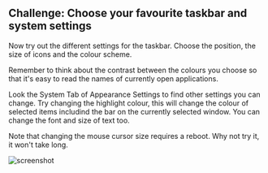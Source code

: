 ## Challenge: Choose your favourite taskbar and system settings

Now try out the different settings for the taskbar. Choose the position, the size of icons and the colour scheme.

Remember to think about the contrast between the colours you choose so that it's easy to read the names of currently open applications.

Look the System Tab of Appearance Settings to find other settings you can change. Try changing the highlight colour, this will change the colour of selected items includind the bar on the currently selected window. You can change the font and size of text too. 

Note that changing the mouse cursor size requires a reboot. Why not try it, it won't take long.

![screenshot](images/custom-more.png)


